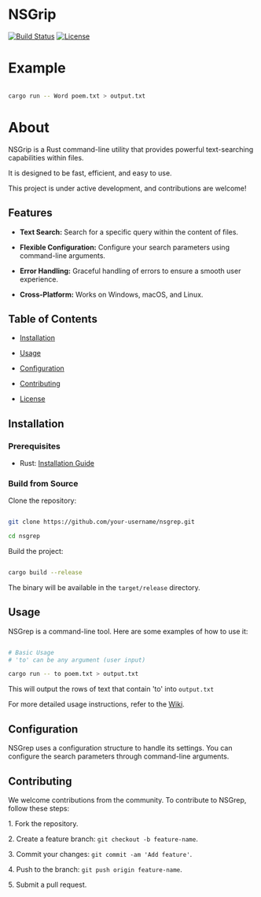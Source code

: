 # NSGrip

[![Build Status](https://travis-ci.org/your-username/nsgrep.svg?branch=main)](https://travis-ci.org/your-username/nsgrep) [![License](https://img.shields.io/badge/license-MIT-blue.svg)](LICENSE)

# Example
```bash

cargo run -- Word poem.txt > output.txt

```

# About
NSGrip is a Rust command-line utility that provides powerful text-searching capabilities within files. 

It is designed to be fast, efficient, and easy to use. 

This project is under active development, and contributions are welcome!

## Features

- **Text Search:** Search for a specific query within the content of files.

- **Flexible Configuration:** Configure your search parameters using command-line arguments.

- **Error Handling:** Graceful handling of errors to ensure a smooth user experience.

- **Cross-Platform:** Works on Windows, macOS, and Linux.

## Table of Contents

- [Installation](#installation)

- [Usage](#usage)

- [Configuration](#configuration)

- [Contributing](#contributing)

- [License](#license)

## Installation

### Prerequisites

- Rust: [Installation Guide](https://www.rust-lang.org/tools/install)

### Build from Source

Clone the repository:

```bash

git clone https://github.com/your-username/nsgrep.git

cd nsgrep

```

Build the project:

```bash

cargo build --release

```

The binary will be available in the `target/release` directory.

## Usage

NSGrep is a command-line tool. Here are some examples of how to use it:

```bash

# Basic Usage
# 'to' can be any argument (user input)

cargo run -- to poem.txt > output.txt

```
This will output the rows of text that contain 'to' into `output.txt`

For more detailed usage instructions, refer to the [Wiki](https://github.com/your-username/nsgrep/wiki).

## Configuration

NSGrep uses a configuration structure to handle its settings. You can configure the search parameters through command-line arguments.

## Contributing

We welcome contributions from the community. To contribute to NSGrep, follow these steps:

1\. Fork the repository.

2\. Create a feature branch: `git checkout -b feature-name`.

3\. Commit your changes: `git commit -am 'Add feature'`.

4\. Push to the branch: `git push origin feature-name`.

5\. Submit a pull request.
